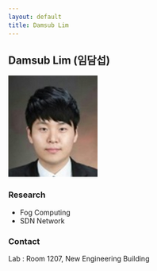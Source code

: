 ```yaml
---
layout: default
title: Damsub Lim
---
```


## Damsub Lim (임담섭)
![alt_text](../assets/img/profile_dslim.png)


### Research

- Fog Computing 
- SDN Network

### Contact
Lab : Room 1207, New Engineering Building
